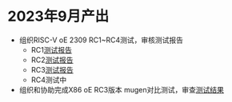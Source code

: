 # 2023年9月产出
- 组织RISC-V oE 2309 RC1~RC4测试，审核测试报告
  - RC1[测试报告](https://gitee.com/yunxiangluo/open-euler-risc-v-23.09-test/blob/master/Round1/OERV2309_V2_Mugen_Fail/README.md)
  - RC2[测试报告](https://gitee.com/yunxiangluo/open-euler-risc-v-23.09-test/blob/master/Round2/Mugen_RC2_TEST/README.md)
  - RC3[测试报告](https://gitee.com/yunxiangluo/open-euler-risc-v-23.09-test/blob/master/Round3/Mugen/README.md)
  - RC4测试中
- 组织和协助完成X86 oE RC3版本 mugen对比测试，审查[测试结果](https://github.com/KotorinMinami/res_list/tree/master/oe-rv2309/mugen-x86_rc3)
